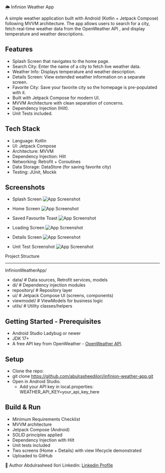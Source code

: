 🌦️ Infinion Weather App

A simple weather application built with Android (Kotlin + Jetpack Compose) following MVVM architecture.
The app allows users to search for a city, fetch real-time weather data from the OpenWeather API
, and display temperature and weather descriptions.

Features
---------------
- Splash Screen that navigates to the home page.
- Search City: Enter the name of a city to fetch live weather data.
- Weather Info: Displays temperature and weather description.
- Details Screen: View extended weather information on a separate screen.
- Favorite City: Save your favorite city so the homepage is pre-populated with it.
- Built with Jetpack Compose for modern UI.
- MVVM Architecture with clean separation of concerns.
- Dependency Injection (Hilt).
- Unit Tests included.

Tech Stack
----------------
- Language: Kotlin
- UI: Jetpack Compose
- Architecture: MVVM
- Dependency Injection: Hilt
- Networking: Retrofit + Coroutines
- Data Storage: DataStore (for saving favorite city)
- Testing: JUnit, Mockk


Screenshots
--------------
- Splash Screen
  ![App Screenshot](screenshots/splash_screen.png)

- Home Screen
  ![App Screenshot](screenshots/home_screen.png)

- Saved Favourite Toast
  ![App Screenshot](screenshots/saved_fav_toast.png)

- Loading Screen
  ![App Screenshot](screenshots/loading_state.png)

- Details Screen
  ![App Screenshot](screenshots/details_screen.png)

- Unit Test Screenshot
  ![App Screenshot](screenshots/test_screenshot.png)


Project Structure
___________________
InfinionWeatherApp/
- data/         # Data sources, Retrofit services, models
- di/           # Dependency injection modules
- repository/   # Repository layer
- ui/           # Jetpack Compose UI (screens, components)
- viewmodel/    # ViewModels for business logic
- utils/        # Utility classes/helpers

Getting Started - Prerequisites
-----------------------------------
- Android Studio Ladybug or newer
- JDK 17+
- A free API key from OpenWeather -  [OpenWeather API](https://openweathermap.org/api).

Setup
----------------------------------
- Clone the repo:
- git clone https://github.com/abulrasheedilori/infinion-weather-app.git
- Open in Android Studio.
  - Add your API key in local.properties:
    WEATHER_API_KEY=your_api_key_here


Build & Run
-------------------------------
- Minimum Requirements Checklist
- MVVM architecture
- Jetpack Compose (Android)
- SOLID principles applied
- Dependency Injection with Hilt
- Unit tests included
- Two screens (Home + Details) with view lifecycle demonstrated
- Uploaded to GitHub

👤 Author
Abdulrasheed Ilori
Linkedin: [Linkedin Profile](https://linkedin.com/in/abdulrasheedilori)